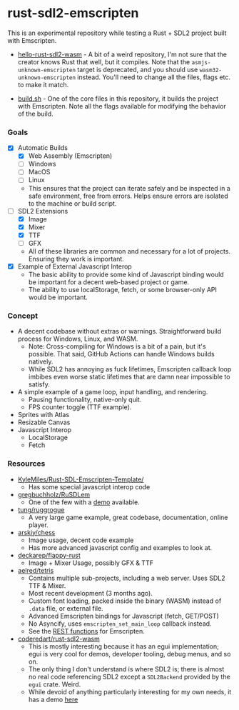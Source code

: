 # rust-sdl2-emscripten

This is an experimental repository while testing a Rust + SDL2 project built with Emscripten.

- [hello-rust-sdl2-wasm](https://github.com/awwsmm/hello-rust-sdl2-wasm) - A bit of a weird repository, I'm not sure that the creator knows Rust that well, but it compiles. Note that the `asmjs-unknown-emscripten` target is deprecated, and you should use `wasm32-unknown-emscripten` instead. You'll need to change all the files, flags etc. to make it match.

- [build.sh](./scripts/build.sh) - One of the core files in this repository, it builds the project with Emscripten. Note all the flags available for modifying the behavior of the build.

### Goals

- [X] Automatic Builds
  - [X] Web Assembly (Emscripten)
  - [ ] Windows
  - [ ] MacOS
  - [ ] Linux
  - This ensures that the project can iterate safely and be inspected in a safe environment, free from errors. Helps ensure errors are isolated to the machine or build script.
- [ ] SDL2 Extensions
  - [X] Image
  - [X] Mixer
  - [X] TTF
  - [ ] GFX
  - All of these libraries are common and necessary for a lot of projects. Ensuring they work is important.
- [X] Example of External Javascript Interop
  - The basic ability to provide some kind of Javascript binding would be important for a decent web-based project or game.
  - The ability to use localStorage, fetch, or some browser-only API would be important.

### Concept

- A decent codebase without extras or warnings. Straightforward build process for Windows, Linux, and WASM.
  - Note: Cross-compiling for Windows is a bit of a pain, but it's possible. That said, GitHub Actions can handle Windows builds natively.
  - While SDL2 has annoying as fuck lifetimes, Emscripten callback loop imbibes even worse static lifetimes that are damn near impossible to satisfy.
- A simple example of a game loop, input handling, and rendering.
  - Pausing functionality, native-only quit.
  - FPS counter toggle (TTF example).
- Sprites with Atlas
- Resizable Canvas
- Javascript Interop
  - LocalStorage
  - Fetch

### Resources

- [KyleMiles/Rust-SDL-Emscripten-Template/](https://github.com/KyleMiles/Rust-SDL-Emscripten-Template/)
  - Has some special javascript interop code
- [gregbuchholz/RuSDLem](https://github.com/gregbuchholz/RuSDLem)
  - One of the few with a [demo](https://gregbuchholz.github.io/) available.
- [tung/ruggrogue](https://github.com/tung/ruggrogue/)
  - A very large game example, great codebase, documentation, online player.
- [arskiy/chess](https://github.com/arskiy/chess/)
  - Image usage, decent code example
  - Has more advanced javascript config and examples to look at.
- [deckarep/flappy-rust](https://github.com/deckarep/flappy-rust/)
  - Image + Mixer Usage, possibly GFX & TTF
- [aelred/tetris](https://github.com/aelred/tetris)
  - Contains multiple sub-projects, including a web server. Uses SDL2 TTF & Mixer.
  - Most recent development (3 months ago).
  - Custom font loading, packed inside the binary (WASM) instead of `.data` file, or external file.
  - Advanced Emscripten bindings for Javascript (fetch, GET/POST)
  - No Asyncify, uses `emscripten_set_main_loop` callback instead.
  - See the [REST functions](https://github.com/aelred/tetris/blob/master/tetris/src/rest.rs#L99) for Emscripten.
- [coderedart/rust-sdl2-wasm](https://github.com/coderedart/rust-sdl2-wasm/tree/master)
  - This is mostly interesting because it has an egui implementation; egui is very cool for demos, developer tooling, debug menus, and so on.
  - The only thing I don't understand is where SDL2 is; there is almost no real code referencing SDL2 except a `SDL2Backend` provided by the `egui` crate. Weird.
  - While devoid of anything particularly interesting for my own needs, it has a demo [here](https://coderedart.github.io/rust-sdl2-wasm/)
